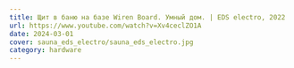 ```yaml
---
title: Щит в баню на базе Wiren Board. Умный дом. | EDS electro, 2022
url: https://www.youtube.com/watch?v=Xv4ceclZO1A
date: 2024-03-01
cover: sauna_eds_electro/sauna_eds_electro.jpg
category: hardware
---
```

